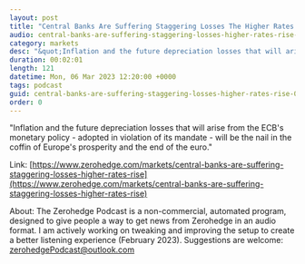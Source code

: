 ```yaml
---
layout: post
title: "Central Banks Are Suffering Staggering Losses The Higher Rates Rise"
audio: central-banks-are-suffering-staggering-losses-higher-rates-rise-0
category: markets
desc: "&quot;Inflation and the future depreciation losses that will arise from the ECB's monetary policy - adopted in violation of its mandate - will be the nail in the coffin of Europe's prosperity and the end of the euro.&quot;"
duration: 00:02:01
length: 121
datetime: Mon, 06 Mar 2023 12:20:00 +0000
tags: podcast
guid: central-banks-are-suffering-staggering-losses-higher-rates-rise-0
order: 0
---
```

&quot;Inflation and the future depreciation losses that will arise from the ECB's monetary policy - adopted in violation of its mandate - will be the nail in the coffin of Europe's prosperity and the end of the euro.&quot;

Link: [https://www.zerohedge.com/markets/central-banks-are-suffering-staggering-losses-higher-rates-rise](https://www.zerohedge.com/markets/central-banks-are-suffering-staggering-losses-higher-rates-rise)

About: The Zerohedge Podcast is a non-commercial, automated program, designed to give people a way to get news from Zerohedge in an audio format.  I am actively working on tweaking and improving the setup to create a better listening experience (February 2023).  Suggestions are welcome: [zerohedgePodcast@outlook.com](mailto:zerohedgePodcast@outlook.com)